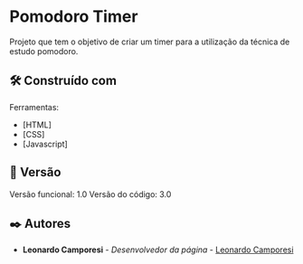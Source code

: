 # Pomodoro Timer

Projeto que tem o objetivo de criar um timer para a utilização da técnica de estudo pomodoro.

## 🛠️ Construído com

Ferramentas:

* [HTML]
* [CSS]
* [Javascript]

## 📌 Versão

Versão funcional: 1.0
Versão do código: 3.0

## ✒️ Autores

* **Leonardo Camporesi** - *Desenvolvedor da página* - [Leonardo Camporesi](https://github.com/linkParaPerfil)
